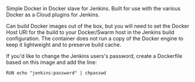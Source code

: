 Simple Docker in Docker slave for Jenkins. Built for use with the various Docker as a Cloud plugins for Jenkins. 

Can build Docker images out of the box, but you will need to set the Docker Host URI for the build to your Docker/Swarm host in the Jenkins build configuration. The container does not run a copy of the Docker engine to keep it lightweight and to preserve build cache.

If you'd like to change the Jenkins users's password, create a Dockerfile based on this image and add the line:

```
RUN echo "jenkins:password" | chpasswd
```
